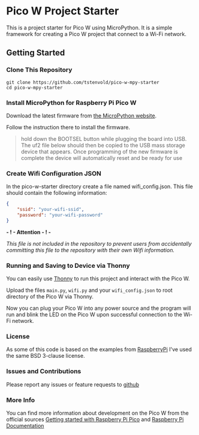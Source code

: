 # Pico W Project Starter

This is a project starter for Pico W using MicroPython. It is a simple 
framework for creating a Pico W project that connect to a Wi-Fi network.

## Getting Started

### Clone This Repository

    git clone https://github.com/tstenvold/pico-w-mpy-starter
    cd pico-w-mpy-starter

### Install MicroPython for Raspberry Pi Pico W

Download the latest firmware from [the MicroPython website](https://micropython.org/download/rp2-pico-w/).

Follow the instruction there to install the firmware.
> hold down the BOOTSEL button while plugging the board into USB. The uf2 
file below should then be copied to the USB mass storage device that appears. Once programming of the new firmware is complete the device will automatically reset and be ready for use

### Create Wifi Configuration JSON
In the pico-w-starter directory create a file named wifi_config.json. This 
file should contain the following information:

```json
{
    "ssid": "your-wifi-ssid",
    "password": "your-wifi-password"
}
```

**- ! - Attention - ! -** 

*This file is not included in the repository to prevent users from 
accidentally committing this file to the repository with their own Wifi 
information.*

### Running and Saving to Device via Thonny

You can easily use [Thonny](https://thonny.org/) to run this project and 
interact with the Pico W.

Upload the files ```main.py```, ```wifi.py``` and your ```wifi_config.json``` to root 
directory of the Pico W via Thonny.

Now you can plug your Pico W into any power source and the program will run 
and blink the LED on the Pico W upon successful connection to the Wi-Fi network.

### License
As some of this code is based on the examples from [RaspberryPi](https://github.com/raspberrypi/pico-examples)
I've used the same BSD 3-clause license.

### Issues and Contributions
Please report any issues or feature requests to [github](https://github.com/tstenvold/pico-w-mpy-starter/issues)

### More Info
You can find more information about development on the Pico W from the official sources [Getting started with Raspberry Pi Pico](https://projects.raspberrypi.org/en/projects/getting-started-with-the-pico) and [Raspberry Pi Documentation](https://www.raspberrypi.com/documentation/microcontrollers/raspberry-pi-pico.html)
